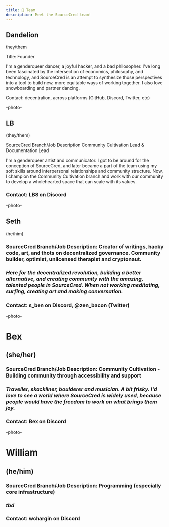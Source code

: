 ```yaml
---
title: 🧗 Team
description: Meet the SourceCred team!
---
```


## Dandelion

they/them

Title: Founder

I'm a genderqueer dancer, a joyful hacker, and a bad philosopher. I've long been fascinated by the intersection of economics, philosophy, and technology, and SourceCred is an attempt to synthesize those perspectives into a tool to build new, more equitable ways of working together. I also love snowboarding and partner dancing.

Contact: decentralion, across platforms (GitHub, Discord, Twitter, etc)

-photo-

## LB

(they/them)

SourceCred Branch/Job Description
Community Cultivation Lead & Documentation Lead

I'm a genderqueer artist and communicator. I got to be around for the conception of SourceCred, and later became a part of the team using my soft skills around interpersonal relationships and community structure. Now, I champion the Community Cultivation branch and work with our community to develop a wholehearted space that can scale with its values.

### Contact: LBS on Discord

-photo-

## Seth

(he/him)

### SourceCred Branch/Job Description: Creator of writings, hacky code, art, and thots on decentralized governance. Community builder, optimist, unlicensed therapist and cryptonaut.

### _Here for the decentralized revolution, building a better alternative, and creating community with the amazing, talented people in SourceCred. When not working meditating, surfing, creating art and making conversation._

### Contact: s_ben on Discord, @zen_bacon (Twitter)

-photo-

# Bex

## (she/her)

### SourceCred Branch/Job Description: Community Cultivation - Building community through accessibility and support

### _Traveller, skackliner, boulderer and musician. A bit frisky. I'd love to see a world where SourceCred is widely used, because people would have the freedom to work on what brings them joy._

### Contact: Bex on Discord

-photo-

# William

## (he/him)

### SourceCred Branch/Job Description: Programming (especially core infrastructure)

### _tbd_

### Contact: wchargin on Discord
